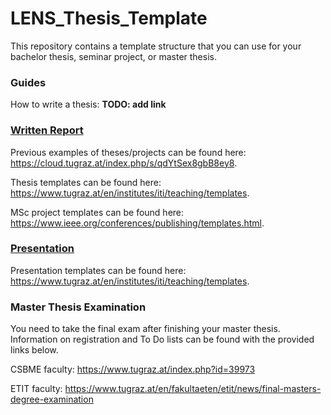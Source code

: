 # LENS_Thesis_Template

This repository contains a template structure that you can use for your bachelor thesis, seminar project, or master thesis.

### Guides

How to write a thesis: **TODO: add link**

### [Written Report](written_report/readme.md)

Previous examples of theses/projects can be found here: https://cloud.tugraz.at/index.php/s/qdYtSex8gbB8ey8.

Thesis templates can be found here: https://www.tugraz.at/en/institutes/iti/teaching/templates.

MSc project templates can be found here: https://www.ieee.org/conferences/publishing/templates.html.

### [Presentation](presentation/readme.md)

Presentation templates can be found here: https://www.tugraz.at/en/institutes/iti/teaching/templates.

### Master Thesis Examination

You need to take the final exam after finishing your master thesis. Information on registration and To Do lists can be found with the provided links below.

CSBME faculty: https://www.tugraz.at/index.php?id=39973

ETIT faculty: https://www.tugraz.at/en/fakultaeten/etit/news/final-masters-degree-examination